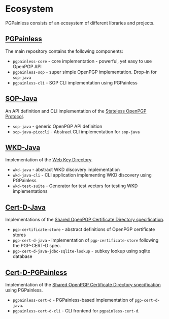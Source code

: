 <!--
SPDX-FileCopyrightText: 2022 Paul Schaub <info@pgpainless.org>

SPDX-License-Identifier: Apache-2.0
-->

# Ecosystem

PGPainless consists of an ecosystem of different libraries and projects.

## [PGPainless](https://github.com/pgpainless/pgpainless)

The main repository contains the following components:

* `pgpainless-core` - core implementation - powerful, yet easy to use OpenPGP API
* `pgpainless-sop` - super simple OpenPGP implementation. Drop-in for `sop-java`
* `pgpainless-cli` - SOP CLI implementation using PGPainless

## [SOP-Java](https://github.com/pgpainless/sop-java)

An API definition and CLI implementation of the [Stateless OpenPGP Protocol](https://www.ietf.org/archive/id/draft-dkg-openpgp-stateless-cli-03.html).

* `sop-java` - generic OpenPGP API definition
* `sop-java-picocli` - Abstract CLI implementation for `sop-java`

## [WKD-Java](https://github.com/pgpainless/wkd-java)

Implementation of the [Web Key Directory](https://www.ietf.org/archive/id/draft-koch-openpgp-webkey-service-13.html).

* `wkd-java` - abstract WKD discovery implementation
* `wkd-java-cli` - CLI application implementing WKD discovery using PGPainless
* `wkd-test-suite` - Generator for test vectors for testing WKD implementations

## [Cert-D-Java](https://github.com/pgpainless/cert-d-java)

Implementations of the [Shared OpenPGP Certificate Directory specification](https://sequoia-pgp.gitlab.io/pgp-cert-d/).

* `pgp-certificate-store` - abstract definitions of OpenPGP certificate stores
* `pgp-cert-d-java` - implementation of `pgp-certificate-store` following the PGP-CERT-D spec.
* `pgp-cert-d-java-jdbc-sqlite-lookup` - subkey lookup using sqlite database

## [Cert-D-PGPainless](https://github.com/pgpainless/cert-d-pgpainless)

Implementation of the [Shared OpenPGP Certificate Directory specification](https://sequoia-pgp.gitlab.io/pgp-cert-d/) using PGPainless.

* `pgpainless-cert-d` - PGPainless-based implementation of `pgp-cert-d-java`.
* `pgpainless-cert-d-cli` - CLI frontend for `pgpainless-cert-d`.